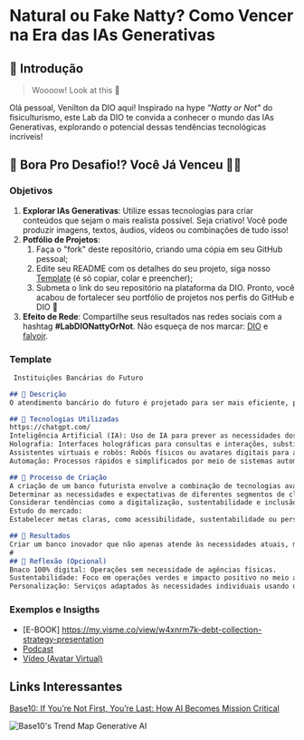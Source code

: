 # Natural ou Fake Natty? Como Vencer na Era das IAs Generativas

## 🚀 Introdução

> Woooow! Look at this 👀

Olá pessoal, Venilton da DIO aqui! Inspirado na hype _"Natty or Not"_ do fisiculturismo, este Lab da DIO te convida a conhecer o mundo das IAs Generativas, explorando o potencial dessas tendências tecnológicas incríveis!

## 🎯 Bora Pro Desafio!? Você Já Venceu 💪🤓

### Objetivos

1. **Explorar IAs Generativas**: Utilize essas tecnologias para criar conteúdos que sejam o mais realista possível. Seja criativo! Você pode produzir imagens, textos, áudios, vídeos ou combinações de tudo isso!
1. **Potfólio de Projetos**:
    1. Faça o "fork" deste repositório, criando uma cópia em seu GitHub pessoal;
    2. Edite seu README com os detalhes do seu projeto, siga nosso [Template](#template) (é só copiar, colar e preencher);
    3. Submeta o link do seu repositório na plataforma da DIO. Pronto, você acabou de fortalecer seu portfólio de projetos nos perfis do GitHub e DIO 🚀
1. **Efeito de Rede**: Compartilhe seus resultados nas redes sociais com a hashtag **#LabDIONattyOrNot**. Não esqueça de nos marcar: [DIO](https://www.linkedin.com/school/dio-makethechange) e [falvojr](https://www.linkedin.com/in/falvojr).

### Template

```markdown
 Instituições Bancárias do Futuro 

## 📒 Descrição
O atendimento bancário do futuro é projetado para ser mais eficiente, personalizado e acessível, utilizando tecnologias avançadas para melhorar a experiência do cliente.

## 🤖 Tecnologias Utilizadas
https://chatgpt.com/
Inteligência Artificial (IA): Uso de IA para prever as necessidades dos clientes e oferecer soluções personalizadas em tempo real.
Holografia: Interfaces holográficas para consultas e interações, substituindo telas tradicionais.
Assistentes virtuais e robôs: Robôs físicos ou avatares digitais para atender dúvidas comuns ou guiar clientes no ambiente bancário.
Automação: Processos rápidos e simplificados por meio de sistemas automáticos que reduzem a intervenção humana.

## 🧐 Processo de Criação
A criação de um banco futurista envolve a combinação de tecnologias avançadas, design inovador e uma abordagem centrada no cliente para atender às demandas do mercado financeiro moderno.
Determinar as necessidades e expectativas de diferentes segmentos de clientes.
Considerar tendências como a digitalização, sustentabilidade e inclusão financeira.
Estudo do mercado:
Estabelecer metas claras, como acessibilidade, sustentabilidade ou personalização total.

## 🚀 Resultados
Criar um banco inovador que não apenas atende às necessidades atuais, mas também está preparado para liderar o setor financeiro no futuro.
#
## 💭 Reflexão (Opcional)
Bnaco 100% digital: Operações sem necessidade de agências físicas.
Sustentabilidade: Foco em operações verdes e impacto positivo no meio ambiente.
Personalização: Serviços adaptados às necessidades individuais usando dados e IA.

```

### Exemplos e Insigths

- [E-BOOK] https://my.visme.co/view/w4xnrm7k-debt-collection-strategy-presentation
- [Podcast](/exemplos/PODCAST.md)
- [Vídeo (Avatar Virtual)](/exemplos/VIDEO.md)

## Links Interessantes

[Base10: If You’re Not First, You’re Last: How AI Becomes Mission Critical](https://base10.vc/post/generative-ai-mission-critical/)

![Base10's Trend Map Generative AI](https://github.com/digitalinnovationone/lab-natty-or-not/assets/730492/f4df26e8-f8f7-4419-8252-c69d73ea930c)
